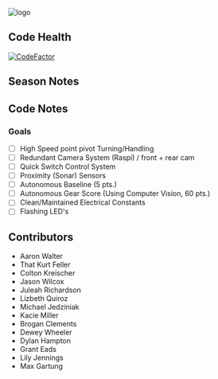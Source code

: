 ![logo](https://github.com/FRC-3695/2023-Season---Crescendo/blob/master/Logo.jpeg?raw=true)
## Code Health
[![CodeFactor](https://www.codefactor.io/repository/github/frc-3695/2017-season---steamworks/badge)](https://www.codefactor.io/repository/github/frc-3695/2017-season---steamworks)
## Season Notes
## Code Notes
### Goals
 - [ ] High Speed point pivot Turning/Handling
 - [ ] Redundant Camera System (Raspi) / front + rear cam
 - [ ] Quick Switch Control System
 - [ ] Proximity (Sonar) Sensors
 - [ ] Autonomous Baseline (5 pts.)
 - [ ] Autonomous Gear Score  (Using Computer Vision, 60 pts.)
 - [ ] Clean/Maintained Electrical Constants
 - [ ] Flashing LED's
## Contributors
- Aaron Walter
- That Kurt Feller
- Colton Kreischer
- Jason Wilcox
- Juleah Richardson
- Lizbeth Quiroz
- Michael Jedziniak
- Kacie Miller
- Brogan Clements
- Dewey Wheeler
- Dylan Hampton
- Grant Eads
- Lily Jennings
- Max Gartung 
